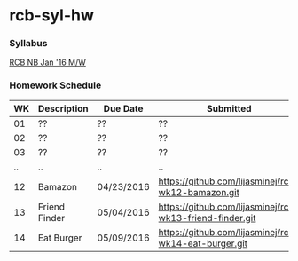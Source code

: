 # rcb-syl-hw

### Syllabus

[RCB NB Jan '16 M/W](https://github.com/RutgersCodingBootcamp/01-16-NB-Class-Content/blob/master/README.md)

### Homework Schedule

| WK | Description | Due Date | Submitted |
| ------ | ----------- | ----------- | ----------- |
| 01 | ?? | ?? | ?? |
| 02 | ?? | ?? | ?? |
| 03 | ?? | ?? | ?? |
| .. | .. | .. | .. |
| 12 | Bamazon | 04/23/2016 | https://github.com/lijasminej/rcb-wk12-bamazon.git |
| 13 | Friend Finder | 05/04/2016 | https://github.com/lijasminej/rcb-wk13-friend-finder.git |
| 14 | Eat Burger | 05/09/2016 | https://github.com/lijasminej/rcb-wk14-eat-burger.git |

